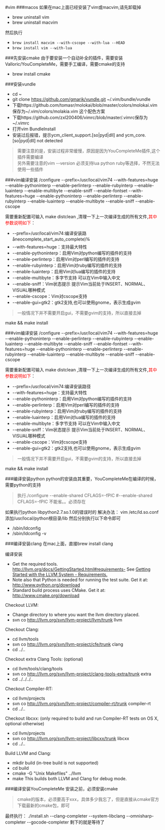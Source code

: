 #vim
###macos
如果在mac上面已经安装了vim或macvim,请先卸载掉   
* brew uninstall vim
* brew uninstall macvim

然后执行

- `brew install macvim --with-cscope --with-lua --HEAD`
- `brew install vim --with-lua`

###先安装cmake
由于要安装一个自动补全的插件，需要安装Valloric/YouCompleteMe，需要手工编译，需要cmake的支持
   
* brew install cmake


###安装vundle
- cd ~
- git clone https://github.com/gmarik/vundle.git ~/.vim/bundle/vundle  
- 下载https://github.com/tomasr/molokai/blob/master/colors/molokai.vim保存为~/.vim/colors/molakia.vim 这个配色方案
- 下载https://github.com/zxl200406/vimrc/blob/master/.vimrc保存为~/.vimrc
- 打开vim BundleInstall
- 安装过后报错，提示ycm_client_support.[so|pyd|dll] and ycm_core.[so|pyd|dll] not detected


>需要注意的是，安装过程非常缓慢，原因是因为YouCompleteMe插件,这个插件需要编译   
>另外需要注意的vim --version 必须支持lua  python ruby等选择，不然无法使用一些插件



###vim编译安装
/configure --prefix=/usr/local/vim74 --with-features=huge --enable-pythoninterp --enable-perlinterp --enable-rubyinterp --enable-luainterp --enable-multibyte --enable-sniff --enable-fontset --with-features=huge --enable-pythoninterp --enable-perlinterp --enable-rubyinterp --enable-luainterp --enable-multibyte --enable-sniff --enable-cscope   

需要重新配置可输入 make distclean ,清理一下上一次编译生成的所有文件,<font color=red>其中参数说明如下</font>：

* --prefix=/usr/local/vim74:编译安装路åneocomplete_start_auto_complete)¾
* --with-features=huge：支持最大特性
* --enable-pythoninterp：启用Vim对python编写的插件的支持
* --enable-perlinterp：启用Vim对perl编写的插件的支持
* --enable-rubyinterp：启用Vim对ruby编写的插件的支持
* --enable-luainterp：启用Vim对lua编写的插件的支持
* --enable-multibyte：多字节支持 可以在Vim中输入中文
* --enable-sniff：Vim状态提示 提示Vim当前处于INSERT、NORMAL、VISUAL哪种模式
* --enable-cscope：Vim对cscope支持
* --enable-gui=gtk2：gtk2支持,也可以使用gnome，表示生成gvim

>一般情况下并不需要开启gui，不需要gvim的支持，所以直接去掉

make && make install

###vim编译安装
/configure --prefix=/usr/local/vim74 --with-features=huge --enable-pythoninterp --enable-perlinterp --enable-rubyinterp --enable-luainterp --enable-multibyte --enable-sniff --enable-fontset --with-features=huge --enable-pythoninterp --enable-perlinterp --enable-rubyinterp --enable-luainterp --enable-multibyte --enable-sniff --enable-cscope   

需要重新配置可输入 make distclean ,清理一下上一次编译生成的所有文件,<font color=red>其中参数说明如下</font>：

* --prefix=/usr/local/vim74:编译安装路径
* --with-features=huge：支持最大特性
* --enable-pythoninterp：启用Vim对python编写的插件的支持
* --enable-perlinterp：启用Vim对perl编写的插件的支持
* --enable-rubyinterp：启用Vim对ruby编写的插件的支持
* --enable-luainterp：启用Vim对lua编写的插件的支持
* --enable-multibyte：多字节支持 可以在Vim中输入中文
* --enable-sniff：Vim状态提示 提示Vim当前处于INSERT、NORMAL、VISUAL哪种模式
* --enable-cscope：Vim对cscope支持
* --enable-gui=gtk2：gtk2支持,也可以使用gnome，表示生成gvim

>一般情况下并不需要开启gui，不需要gvim的支持，所以直接去掉

make && make install


###编译安装python 
python的安装由其重要，YouCompleteMe在编译的时候，需要python的支持
>执行./configure --enable-shared CFLAGS=-fPIC  #--enable-shared CFLAGS=-fPIC 不能省。。必须存在 
  
如果执行python  libpython2.7.so.1.0的错误时的 解决办法：
vim /etc/ld.so.conf 添加/usr/local/python根目录/lib
然后分别执行以下命令即可

- /sbin/ldconfig
- /sbin/ldconfig -v

###编译安装clang
在mac上面，直接brew install clang    

编译安装

- Get the required tools.
http://llvm.org/docs/GettingStarted.html#requirements- See [Getting Started with the LLVM System - Requirements.](http://clang.llvm.org/get_started.html)
- Note also that Python is needed for running the test suite. Get it at: http://www.python.org/download
- Standard build process uses CMake. Get it at: http://www.cmake.org/download

Checkout LLVM:

- Change directory to where you want the llvm directory placed.
- svn co http://llvm.org/svn/llvm-project/llvm/trunk llvm

Checkout Clang:

- cd llvm/tools
- svn co http://llvm.org/svn/llvm-project/cfe/trunk clang
- cd ../..

Checkout extra Clang Tools: (optional)

- cd llvm/tools/clang/tools
- svn co http://llvm.org/svn/llvm-project/clang-tools-extra/trunk extra
- cd ../../../..

Checkout Compiler-RT:

- cd llvm/projects
- svn co http://llvm.org/svn/llvm-project/compiler-rt/trunk compiler-rt
- cd ../..

Checkout libcxx: (only required to build and run Compiler-RT tests on OS X, optional otherwise)

- cd llvm/projects
- svn co http://llvm.org/svn/llvm-project/libcxx/trunk libcxx
- cd ../..

Build LLVM and Clang:

- mkdir build (in-tree build is not supported)
- cd build
- cmake -G "Unix Makefiles" ../llvm
- make
This builds both LLVM and Clang for debug mode.

###编译安装YouCompleteMe
安装之前，必须安装cmake
>cmake的版本，必须要高于xxx，具体多少我忘了，但是直接从cmake官方下载最新的cmake包，即可

最终执行： ./install.sh --clang-completer --system-libclang  --omnisharp-completer  --gocode-completer  剩下的就是等待了




